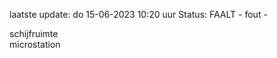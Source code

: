 laatste update: 
do 15-06-2023 10:20   uur 
Status: FAALT - fout - 
<div class="service R">schijfruimte</div><div class="service R">microstation</div>